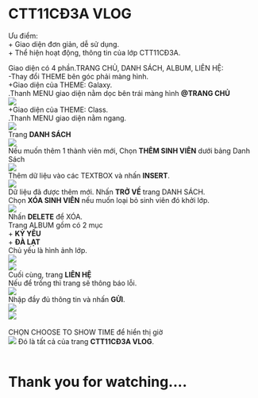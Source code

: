 <h1><strong>CTT11CĐ3A VLOG</strong></h1>
<p> Ưu điểm: <br/>
    + Giao diện đơn giản, dễ sử dụng.<br/>
    + Thể hiện hoạt động, thông tin của lớp CTT11CĐ3A.</br>
    </p>
<a>
  Giao diện có 4 phần.TRANG CHỦ, DANH SÁCH, ALBUM, LIÊN HỆ: <br/>
    -Thay đổi THEME bên góc phải màng hình.<br/>
    +Giao diện của THEME: Galaxy.<br/>
    .Thanh MENU giao diện nằm dọc bên trái màng hình
    <strong>@TRANG CHỦ</strong><br/>
  <img src="https://scontent.fdad2-1.fna.fbcdn.net/v/t1.15752-9/62645927_2384506938447256_4504209375287574528_n.png?_nc_cat=108&_nc_oc=AQlxEprpS25LwboifMqdFJNAYb0y0epUzEmX2slA5f1PHtTAbSIQSW2vKq7qqvYAo14&_nc_ht=scontent.fdad2-1.fna&oh=4990540f2b176b998d53bff05585ebdc&oe=5D7EC976"/><br/>
    +Giao diện của THEME: Class.<br/>
    .Thanh MENU giao diện nằm ngang.<br/>
    <img src="https://scontent.fdad2-1.fna.fbcdn.net/v/t1.15752-9/62421155_2358212464504420_8987771060371849216_n.png?_nc_cat=111&_nc_oc=AQmcR2FPwzHOcwM6iEDcjhlUPjtYR06RZrka8Juntr2Y4d-mqI4PGkXFEWjUvvaBns0&_nc_ht=scontent.fdad2-1.fna&oh=6bcc2984603c9cf84dab1b02a08929e8&oe=5D80B852"/><br/>
    Trang <strong>DANH SÁCH</strong><br/>
    <img src="https://scontent.fdad2-1.fna.fbcdn.net/v/t1.15752-9/62339344_2334523786865956_2636173110067331072_n.png?_nc_cat=111&_nc_oc=AQkAFt4NKbA_DaVIn0lcfCFA-JBfmtbTNe0LaCKR-lLpmI115dihXkoYhGiqDDCCOps&_nc_ht=scontent.fdad2-1.fna&oh=f5de42550c7d64107efcf21ae11a27c3&oe=5D9736EF"/><br/>
    Nếu muốn thêm 1 thành viên mới, Chọn <strong>THÊM SINH VIÊN</strong> dưới bảng Danh Sách<br/>
    <img src="https://scontent.fdad2-1.fna.fbcdn.net/v/t1.15752-9/63905980_349041135806195_7211680454296993792_n.png?_nc_cat=101&_nc_oc=AQkL5nj6vBOFHhV47VzXURVGRZBaTCW129TDlv2oWZHrAgSkpOw0iXdLXwidccwCZIE&_nc_ht=scontent.fdad2-1.fna&oh=5bf75c8c5df9123f676d78406670e312&oe=5D8EEF42"/><br/>
    Thêm dữ liệu vào các TEXTBOX và nhấn <strong>INSERT</strong>.<br/>
    <img src="https://scontent.fdad1-1.fna.fbcdn.net/v/t1.15752-9/62475665_2340516176226126_2332417230299463680_n.png?_nc_cat=104&_nc_oc=AQkak7qc_JeMsqACOySeLhiK_8FM0hnvcYlDnIhJK2LJKFZ0dGESVcuX2wJpxMMNNxM&_nc_ht=scontent.fdad1-1.fna&oh=2ec843e75bb1ac840128e8395fd96d43&oe=5D795CE5"/><br/>
    Dữ liệu đã được thêm mới. Nhấn <strong>TRỞ VỀ</strong> trang DANH SÁCH.<br/>
    Chọn <strong>XÓA SINH VIÊN</strong> nếu muốn loại bỏ sinh viên đó khởi lớp.<br/>
    <img src="https://scontent.fdad1-1.fna.fbcdn.net/v/t1.15752-9/64316761_2227413500679807_7157275888810196992_n.png?_nc_cat=102&_nc_oc=AQnNwQnzJTiXCO0RQYuBiTNf9oUPbyeIjy41LiO95l0YbgLKBqnm5Qzvo_V_16sypxo&_nc_ht=scontent.fdad1-1.fna&oh=30faab9f70a8232a762efb60bb973679&oe=5D9C85BC"/><br/>
    Nhấn <strong>DELETE</strong> để XÓA.<br/>
    Trang ALBUM gồm có 2 mục<br/>
    + <strong>KỶ YẾU</strong><br/>
    + <strong>ĐÀ LẠT</strong><br/>
    Chủ yếu là hình ảnh lớp.<br/>
    <img src="https://scontent.fdad1-1.fna.fbcdn.net/v/t1.15752-9/62471592_1533923500076507_1597653887660064768_n.png?_nc_cat=102&_nc_oc=AQkovavc4DTiZ93e83TrOJtG2Av30XphqAwcrRMtBq67REC7JTHYxGFIAktrdTWRpfA&_nc_ht=scontent.fdad1-1.fna&oh=79c41a001f66408b8a16bff1a1b64080&oe=5D873D68"/><br/>
    <img src="https://scontent.fdad1-1.fna.fbcdn.net/v/t1.15752-9/64523130_324268418469404_3163986030529347584_n.png?_nc_cat=104&_nc_oc=AQmA4wpbzS3YIZYcVObs-TlcR9EW3QD-jedkAVhX0RXnVjEVn7Ew6QfieozaTMBMc_w&_nc_ht=scontent.fdad1-1.fna&oh=496bf46e63973d2d4dddb4fb11efeefa&oe=5D9B90FA"/><br/>
    Cuối cùng, trang <strong>LIÊN HỆ</strong><br/>
    Nếu để trống thì trang sẽ thông báo lỗi.<br/>
    <img src="https://scontent.fdad2-1.fna.fbcdn.net/v/t1.15752-9/64264514_1301825956637664_6222087966022434816_n.png?_nc_cat=101&_nc_oc=AQnLyLpUnBdFmUtGe9leBPJjwfZW8N47bwveGHBYF76T-3Ct9M2YQCspw41NJJSNqKY&_nc_ht=scontent.fdad2-1.fna&oh=16410138703ab116faafb1a843e34ba5&oe=5D8BC1F2"/><br/>
    Nhập đầy đủ thông tin và nhấn <strong>GỬI</strong>.<br/>
    <img src="https://scontent.fdad1-1.fna.fbcdn.net/v/t1.15752-9/64228735_367614247444386_3611551429845581824_n.png?_nc_cat=104&_nc_oc=AQmaLQPV30TV01EHr3UljTrApw4SHQdrduQ6PHWm6sTc41NHbBH1eIH9_MAoInLFmFU&_nc_ht=scontent.fdad1-1.fna&oh=f89e14159de54161376065a705b45a83&oe=5D91D4A2"/><br/>
    <img src="https://scontent.fdad1-1.fna.fbcdn.net/v/t1.15752-9/62427504_2338918076434492_5892879332669390848_n.png?_nc_cat=100&_nc_oc=AQmTGUVLiK__mQW7_0Wt9KTkKt6HZhRppFeJv29w4vuvCs-9nrjEesl-Z2bTCvsMTgA&_nc_ht=scontent.fdad1-1.fna&oh=f06f3439233f06dc57e3c5458bda0859&oe=5D7AEB7C"/><br/>
    <br/>
    CHỌN CHOOSE TO SHOW TIME  để hiển thị giờ<br/>
    <img src="https://scontent.fdad2-1.fna.fbcdn.net/v/t1.15752-9/64222867_259208034940219_3840879451973877760_n.png?_nc_cat=110&_nc_oc=AQksDrEjrjOBOdXNuN42tWdenJNI-OY9Z8YWcLkZqnDu_Z_-K9UKk5YZjd83fTKK9ws&_nc_ht=scontent.fdad2-1.fna&oh=bb9f4eae298b3e08447af1ddd7f5e6fc&oe=5D90B15A"/>
    Đó là tất cả của trang <strong>CTT11CĐ3A VLOG</strong>.<br/>
    <br/>
   <h1><strong>Thank you for watching....</strong></h1><br/>
    
</a>
